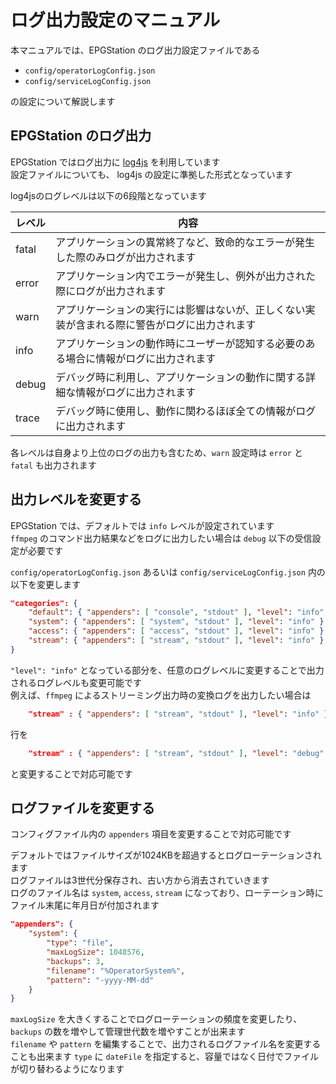 ログ出力設定のマニュアル
===
本マニュアルでは、EPGStation のログ出力設定ファイルである
- `config/operatorLogConfig.json`
- `config/serviceLogConfig.json`

の設定について解説します

## EPGStation のログ出力
EPGStation ではログ出力に [log4js](https://npmjs.com/package/log4js) を利用しています  
設定ファイルについても、 log4js の設定に準拠した形式となっています

log4jsのログレベルは以下の6段階となっています

| レベル | 内容 |
| --- | --- |
| fatal | アプリケーションの異常終了など、致命的なエラーが発生した際のみログが出力されます |
| error | アプリケーション内でエラーが発生し、例外が出力された際にログが出力されます |
| warn | アプリケーションの実行には影響はないが、正しくない実装が含まれる際に警告がログに出力されます |
| info | アプリケーションの動作時にユーザーが認知する必要のある場合に情報がログに出力されます |
| debug | デバッグ時に利用し、アプリケーションの動作に関する詳細な情報がログに出力されます |
| trace | デバッグ時に使用し、動作に関わるほぼ全ての情報がログに出力されます |

各レベルは自身より上位のログの出力も含むため、`warn` 設定時は `error` と `fatal` も出力されます

## 出力レベルを変更する
EPGStation では、デフォルトでは `info` レベルが設定されています  
`ffmpeg` のコマンド出力結果などをログに出力したい場合は `debug` 以下の受信設定が必要です

`config/operatorLogConfig.json` あるいは `config/serviceLogConfig.json` 内の以下を変更します
```json
"categories": {
    "default": { "appenders": [ "console", "stdout" ], "level": "info" },
    "system": { "appenders": [ "system", "stdout" ], "level": "info" },
    "access": { "appenders": [ "access", "stdout" ], "level": "info" },
    "stream": { "appenders": [ "stream", "stdout" ], "level": "info" }
}
```

`"level": "info"` となっている部分を、任意のログレベルに変更することで出力されるログレベルも変更可能です  
例えば、`ffmpeg` によるストリーミング出力時の変換ログを出力したい場合は
```json
    "stream" : { "appenders": [ "stream", "stdout" ], "level": "info" }
```
行を
```json
    "stream" : { "appenders": [ "stream", "stdout" ], "level": "debug" }
```
と変更することで対応可能です

## ログファイルを変更する
コンフィグファイル内の `appenders` 項目を変更することで対応可能です

デフォルトではファイルサイズが1024KBを超過するとログローテーションされます  
ログファイルは3世代分保存され、古い方から消去されていきます  
ログのファイル名は `system`, `access`, `stream` になっており、ローテーション時にファイル末尾に年月日が付加されます

```json
"appenders": {
    "system": {
        "type": "file",
        "maxLogSize": 1048576,
        "backups": 3,
        "filename": "%OperatorSystem%",
        "pattern": "-yyyy-MM-dd"
    }
}
```

`maxLogSize` を大きくすることでログローテーションの頻度を変更したり、`backups` の数を増やして管理世代数を増やすことが出来ます  
`filename` や `pattern` を編集することで、出力されるログファイル名を変更することも出来ます
`type` に `dateFile` を指定すると、容量ではなく日付でファイルが切り替わるようになります  
